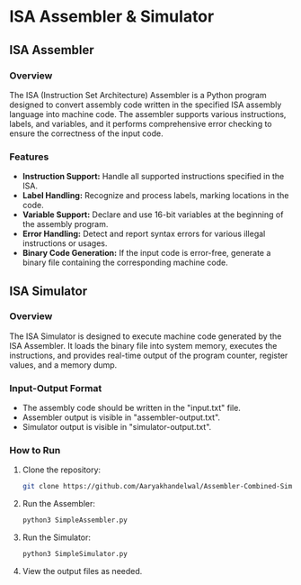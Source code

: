 # ISA Assembler & Simulator


## ISA Assembler

### Overview

The ISA (Instruction Set Architecture) Assembler is a Python program designed to convert assembly code written in the specified ISA assembly language into machine code. The assembler supports various instructions, labels, and variables, and it performs comprehensive error checking to ensure the correctness of the input code.

### Features

- **Instruction Support:** Handle all supported instructions specified in the ISA.
- **Label Handling:** Recognize and process labels, marking locations in the code.
- **Variable Support:** Declare and use 16-bit variables at the beginning of the assembly program.
- **Error Handling:** Detect and report syntax errors for various illegal instructions or usages.
- **Binary Code Generation:** If the input code is error-free, generate a binary file containing the corresponding machine code.


## ISA Simulator

### Overview

The ISA Simulator is designed to execute machine code generated by the ISA Assembler. It loads the binary file into system memory, executes the instructions, and provides real-time output of the program counter, register values, and a memory dump.

### Input-Output Format

- The assembly code should be written in the "input.txt" file.
- Assembler output is visible in "assembler-output.txt".
- Simulator output is visible in "simulator-output.txt".

### How to Run

1. Clone the repository:

    ```bash
    git clone https://github.com/Aaryakhandelwal/Assembler-Combined-Simulator.git
    ```

2. Run the Assembler:

    ```bash
    python3 SimpleAssembler.py
    ```

3. Run the Simulator:

    ```bash
    python3 SimpleSimulator.py
    ```

4. View the output files as needed.


